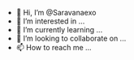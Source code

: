 - 👋 Hi, I’m @Saravanaexo
- 👀 I’m interested in ...
- 🌱 I’m currently learning ...
- 💞️ I’m looking to collaborate on ...
- 📫 How to reach me ...

<!---
Saravanaexo/Saravanaexo is a ✨ special ✨ repository because its `README.md` (this file) appears on your GitHub profile.
You can click the Preview link to take a look at your changes.
--->
